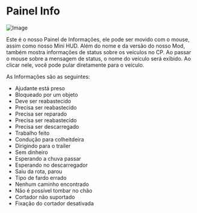 # Painel Info

![Image](assets/infopanel_0_0_480_130.png)


Este é o nosso Painel de Informações, ele pode ser movido com o mouse, assim como nosso Mini HUD.
Além do nome e da versão do nosso Mod, também mostra informações de status sobre os veículos no CP.
Ao passar o mouse sobre a mensagem de status, o nome do veículo será exibido.
Ao clicar nele, você pode pular diretamente para o veículo.



As Informações são as seguintes:
- Ajudante está preso
- Bloqueado por um objeto
- Deve ser reabastecido
- Precisa ser reabastecido
- Precisa ser reparado
- Precisa ser reabastecido
- Precisa ser descarregado
- Trabalho feito
- Condução para colheitdeira
- Dirigindo para o trailer
- Sem dinheiro
- Esperando a chuva passar
- Esperando no descarregador
- Saiu da rota, parou
- Tipo de fardo errado
- Nenhum caminho encontrado
- Não é possível tombar no chão
- Cortador não suportado
- Fixação do cortador desativada



